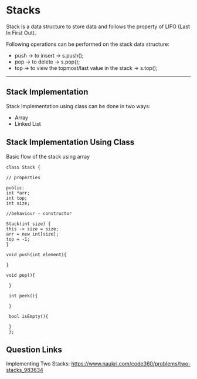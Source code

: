 # Stacks 
Stack is a data structure to store data and follows the property of LIFO (Last In First Out).

Following operations can be performed on the stack data structure:

-   push -> to insert -> s.push();
-   pop -> to delete -> s.pop();
-   top -> to view the topmost/last value in the stack -> s.top();

---

## Stack Implementation
Stack Implementation using class can be done in two ways:
- Array
- Linked List

## Stack Implementation Using Class

Basic flow of the stack using array

    class Stack {
     
    // properties
     
    public: 
    int *arr; 
    int top; 
    int size; 
    
    //behaviour - constructor
     
    Stack(int size) { 
    this -> size = size; 
    arr = new int[size]; 
    top = -1; 
    } 
    
    void push(int element){ 
    
    } 
    
    void pop(){
    
     } 
     
     int peek(){ 
     
     } 
     
     bool isEmpty(){ 
     
     } 
     };


## Question Links

Implementing Two Stacks: https://www.naukri.com/code360/problems/two-stacks_983634





